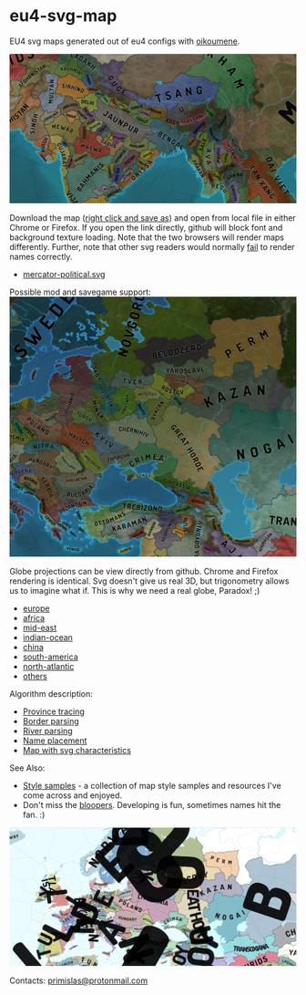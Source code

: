 # eu4-svg-map
EU4 svg maps generated out of eu4 configs with [oikoumene](https://github.com/primislas/oikoumene).

![](docs/images/banner.png)

Download the map ([right click and save as](https://raw.githubusercontent.com/primislas/eu4-svg-map/49c741c04850f28b645940a8af6c445b81bfb3aa/maps/mercator-political-1.30.0.svg)) 
and open from local file in either Chrome or Firefox. 
If you open the link directly, github will block font and background texture loading. 
Note that the two browsers will render maps differently. Further, note
that other svg readers would normally [fail](docs/pages/svg-rendering.md)
to render names correctly.
* <a href="https://raw.githubusercontent.com/primislas/eu4-svg-map/49c741c04850f28b645940a8af6c445b81bfb3aa/maps/mercator-political-1.30.0.svg" download>mercator-political.svg</a>

Possible mod and savegame support:
![](docs/images/mod-support.png)

Globe projections can be view directly from github. Chrome and Firefox rendering is identical.
Svg doesn't give us real 3D, but trigonometry allows us to imagine what if.
This is why we need a real globe, Paradox! ;)
* [europe](https://raw.githubusercontent.com/primislas/eu4-svg-map/master/maps/globe-europe.svg)
* [africa](https://raw.githubusercontent.com/primislas/eu4-svg-map/master/maps/globe-africa.svg)
* [mid-east](https://raw.githubusercontent.com/primislas/eu4-svg-map/master/maps/globe-mid-east.svg)
* [indian-ocean](https://raw.githubusercontent.com/primislas/eu4-svg-map/master/maps/globe-indian-ocean.svg)
* [china](https://raw.githubusercontent.com/primislas/eu4-svg-map/master/maps/globe-china.svg)
* [south-america](https://raw.githubusercontent.com/primislas/eu4-svg-map/master/maps/globe-america-south.svg)
* [north-atlantic](https://raw.githubusercontent.com/primislas/eu4-svg-map/69ff5e1d843b103f4dee002518a1c3d5355f8087/maps/globe-atlantic-north.svg)
* [others](maps)

Algorithm description:
* [Province tracing](docs/pages/province-tracing.md)
* [Border parsing](docs/pages/border-parsing.md)
* [River parsing](docs/pages/river-parsing.md)
* [Name placement](docs/pages/name-placement.md)
* [Map with svg characteristics](docs/pages/svg-rendering.md)

See Also:
* [Style samples](docs/pages/style-samples.md) - a collection of map style samples and resources 
I've come across and enjoyed.
* Don't miss the [bloopers](bloopers). Developing is fun,
sometimes names hit the fan. :)

![hit-the-fan](bloopers/names-hit-the-fan.png)

Contacts: primislas@protonmail.com
